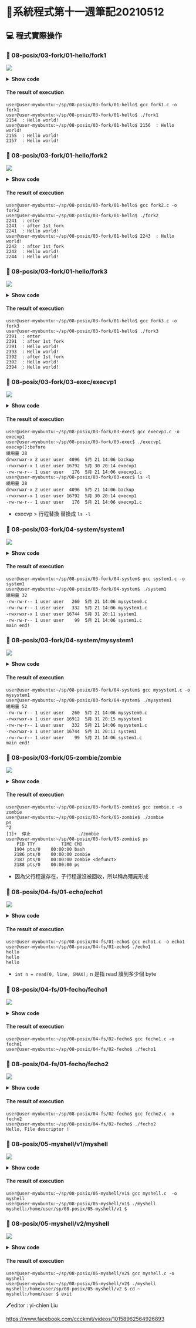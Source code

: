# 📝系統程式第十一週筆記20210512

## 💻 程式實際操作
### 🔗 08-posix/03-fork/01-hello/fork1
![](pic/fork1.JPG)
<details>
  <summary><b>Show code</b></summary>

  ```
#include <stdio.h> 
#include <sys/types.h> 
#include <unistd.h>

int main() { 
    fork(); // 一個行程分叉成父子兩個行程
    fork(); // 兩個行程又分別分叉出兩對父子，所以變成四個行程。
    printf("%-5d : Hello world!\n", getpid());
}
  ```
</details>

#### The result of execution
```
user@user-myubuntu:~/sp/08-posix/03-fork/01-hello$ gcc fork1.c -o fork1
user@user-myubuntu:~/sp/08-posix/03-fork/01-hello$ ./fork1
2154  : Hello world!
user@user-myubuntu:~/sp/08-posix/03-fork/01-hello$ 2156  : Hello world!
2155  : Hello world!
2157  : Hello world!
```

### 🔗 08-posix/03-fork/01-hello/fork2
![](pic/fork2.JPG)
<details>
  <summary><b>Show code</b></summary>

  ```
#include <stdio.h> 
#include <sys/types.h> 
#include <unistd.h>

int main() { 
    printf("%-5d : enter\n", getpid());
    fork(); // 一個行程分叉成父子兩個行程
    printf("%-5d : after 1st fork\n", getpid());
    fork(); // 兩個行程又分別分叉出兩對父子，所以變成四個行程。
    printf("%-5d : Hello world!\n", getpid());
}
  ```
</details>

#### The result of execution
```
user@user-myubuntu:~/sp/08-posix/03-fork/01-hello$ gcc fork2.c -o fork2
user@user-myubuntu:~/sp/08-posix/03-fork/01-hello$ ./fork2
2241  : enter
2241  : after 1st fork
2241  : Hello world!
user@user-myubuntu:~/sp/08-posix/03-fork/01-hello$ 2243  : Hello world!
2242  : after 1st fork
2242  : Hello world!
2244  : Hello world!
```

### 🔗 08-posix/03-fork/01-hello/fork3
![](pic/fork3.JPG)
<details>
  <summary><b>Show code</b></summary>

  ```
#include <stdio.h> 
#include <sys/types.h> 
#include <unistd.h>

int main() { 
    printf("%-5d : enter\n", getpid());
    fork(); // 一個行程分叉成父子兩個行程
    printf("%-5d : after 1st fork\n", getpid());
    fork(); // 兩個行程又分別分叉出兩對父子，所以變成四個行程。
    printf("%-5d : Hello world!\n", getpid());
    while (1) {}
}
  ```
</details>

#### The result of execution
```
user@user-myubuntu:~/sp/08-posix/03-fork/01-hello$ gcc fork3.c -o fork3
user@user-myubuntu:~/sp/08-posix/03-fork/01-hello$ ./fork3
2391  : enter
2391  : after 1st fork
2391  : Hello world!
2393  : Hello world!
2392  : after 1st fork
2392  : Hello world!
2394  : Hello world!
```

### 🔗 08-posix/03-fork/03-exec/execvp1 
![](pic/execvp1.JPG)
<details>
  <summary><b>Show code</b></summary>

  ```
#include <stdio.h>
#include <unistd.h>

int main() {
  char *arg[] = {"ls", "-l", NULL };
  printf("execvp():before\n");
  execvp(arg[0], arg);
  printf("execvp():after\n");
}
  ```
</details>

#### The result of execution
```
user@user-myubuntu:~/sp/08-posix/03-fork/03-exec$ gcc execvp1.c -o execvp1
user@user-myubuntu:~/sp/08-posix/03-fork/03-exec$ ./execvp1 
execvp():before
總用量 28
drwxrwxr-x 2 user user  4096  5月 21 14:06 backup
-rwxrwxr-x 1 user user 16792  5月 30 20:14 execvp1
-rw-rw-r-- 1 user user   176  5月 21 14:06 execvp1.c
user@user-myubuntu:~/sp/08-posix/03-fork/03-exec$ ls -l
總用量 28
drwxrwxr-x 2 user user  4096  5月 21 14:06 backup
-rwxrwxr-x 1 user user 16792  5月 30 20:14 execvp1
-rw-rw-r-- 1 user user   176  5月 21 14:06 execvp1.c
```
* execvp > 行程替換 替換成 `ls -l`

### 🔗 08-posix/03-fork/04-system/system1 
![](pic/system1.JPG)
<details>
  <summary><b>Show code</b></summary>

  ```
#include <stdio.h>
#include <stdlib.h>

int main() {
  system("ls -l");
  printf("main end!\n");
}

  ```
</details>

#### The result of execution
```
user@user-myubuntu:~/sp/08-posix/03-fork/04-system$ gcc system1.c -o system1
user@user-myubuntu:~/sp/08-posix/03-fork/04-system$ ./system1 
總用量 32
-rw-rw-r-- 1 user user   260  5月 21 14:06 mysystem0.c
-rw-rw-r-- 1 user user   332  5月 21 14:06 mysystem1.c
-rwxrwxr-x 1 user user 16744  5月 31 20:11 system1
-rw-rw-r-- 1 user user    99  5月 21 14:06 system1.c
main end!
```

### 🔗 08-posix/03-fork/04-system/mysystem1  
![](pic/mysystem1.JPG)
<details>
  <summary><b>Show code</b></summary>

  ```
#include <stdio.h>
#include <unistd.h>
#include <sys/types.h> 
#include <sys/wait.h>

int mysystem(char *arg[]) {
  if (fork()==0) {
    execvp(arg[0], arg); // child : exec("ls -l")
  }
  int status;
  wait(&status);
  return status;
}

int main() {
  char *arg[] = {"ls", "-l", NULL };
  mysystem(arg);
  printf("main end!\n");
}
  ```
</details>

#### The result of execution
```
user@user-myubuntu:~/sp/08-posix/03-fork/04-system$ gcc mysystem1.c -o mysystem1
user@user-myubuntu:~/sp/08-posix/03-fork/04-system$ ./mysystem1 
總用量 52
-rw-rw-r-- 1 user user   260  5月 21 14:06 mysystem0.c
-rwxrwxr-x 1 user user 16912  5月 31 20:15 mysystem1
-rw-rw-r-- 1 user user   332  5月 21 14:06 mysystem1.c
-rwxrwxr-x 1 user user 16744  5月 31 20:11 system1
-rw-rw-r-- 1 user user    99  5月 21 14:06 system1.c
main end!
```

### 🔗 08-posix/03-fork/05-zombie/zombie 
![](pic/zombie.JPG)
<details>
  <summary><b>Show code</b></summary>

  ```
#include <stdlib.h>
#include <sys/types.h>
#include <unistd.h>
int main () {
  pid_t child_pid;
  /* Create a child process. */
  child_pid = fork ();
  if (child_pid > 0) {
    /* This is the parent process. Sleep for a minute. */
    sleep (60);
  } else {
    /* This is the child process. Exit immediately. */
    exit (0);
  }
  return 0;
}
  ```
</details>

#### The result of execution
```
user@user-myubuntu:~/sp/08-posix/03-fork/05-zombie$ gcc zombie.c -o zombie
user@user-myubuntu:~/sp/08-posix/03-fork/05-zombie$ ./zombie 
ps
^Z
[1]+  停止                  ./zombie
user@user-myubuntu:~/sp/08-posix/03-fork/05-zombie$ ps
    PID TTY          TIME CMD
   1904 pts/0    00:00:00 bash
   2186 pts/0    00:00:00 zombie
   2187 pts/0    00:00:00 zombie <defunct>
   2188 pts/0    00:00:00 ps
```
* 因為父行程還存在，子行程還沒被回收，所以稱為殭屍形成

### 🔗 08-posix/04-fs/01-echo/echo1
![](pic/echo1.JPG)
<details>
  <summary><b>Show code</b></summary>

  ```
#include <stdio.h>
#include <unistd.h>
#define SMAX 128

int main() {
  char line[SMAX];
  int n = read(0, line, SMAX); // 從 0 (標準輸入 stdin:鍵盤) 讀入一行字 line
  line[n] = '\0';              // 設定字串結尾
  write(1, line, n);           // 將 line 輸出到 1 (標準輸出 stdout)
  write(2, line, n);           // 將 line 輸出到 2 (標準錯誤 stderr)
}
  ```
</details>

#### The result of execution
```
user@user-myubuntu:~/sp/08-posix/04-fs/01-echo$ gcc echo1.c -o echo1
user@user-myubuntu:~/sp/08-posix/04-fs/01-echo$ ./echo1
hello
hello
hello
```
* `int n = read(0, line, SMAX);`  n 是指 read 讀到多少個 byte

### 🔗 08-posix/04-fs/01-fecho/fecho1
![](pic/fecho1.JPG)
<details>
  <summary><b>Show code</b></summary>

  ```

  ```
</details>

#### The result of execution
```
user@user-myubuntu:~/sp/08-posix/04-fs/02-fecho$ gcc fecho1.c -o fecho1
user@user-myubuntu:~/sp/08-posix/04-fs/02-fecho$ ./fecho1
```

### 🔗 08-posix/04-fs/01-fecho/fecho2
![](pic/fecho2.JPG)
<details>
  <summary><b>Show code</b></summary>

  ```

  ```
</details>

#### The result of execution
```
user@user-myubuntu:~/sp/08-posix/04-fs/02-fecho$ gcc fecho2.c -o fecho2
user@user-myubuntu:~/sp/08-posix/04-fs/02-fecho$ ./fecho2
Hello, File descriptor !
```

### 🔗 08-posix/05-myshell/v1/myshell 
![](pic/myshell1.JPG)
<details>
  <summary><b>Show code</b></summary>

  ```

  ```
</details>

#### The result of execution
```
user@user-myubuntu:~/sp/08-posix/05-myshell/v1$ gcc myshell.c  -o myshell
user@user-myubuntu:~/sp/08-posix/05-myshell/v1$ ./myshell 
myshell:/home/user/sp/08-posix/05-myshell/v1 $ 
```

### 🔗 08-posix/05-myshell/v2/myshell 
![](pic/myshell2.JPG)
<details>
  <summary><b>Show code</b></summary>

  ```

  ```
</details>

#### The result of execution
```
user@user-myubuntu:~/sp/08-posix/05-myshell/v2$ gcc myshell.c -o myshell
user@user-myubuntu:~/sp/08-posix/05-myshell/v2$ ./myshell 
myshell:/home/user/sp/08-posix/05-myshell/v2 $ cd ~
myshell:/home/user $ exit
```


🖊️editor : yi-chien Liu

https://www.facebook.com/ccckmit/videos/10158962564926893